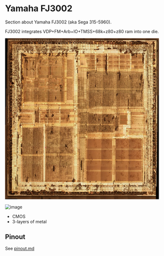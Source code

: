 # Yamaha FJ3002
Section about Yamaha FJ3002 (aka Sega 315-5960).

FJ3002 integrates VDP+FM+Arb+IO+TMSS+68k+z80+z80 ram into one die.

![image](/FJ3002/FJ3002_Fused_sm.jpg)

![image](https://github.com/emu-russia/SEGAChips/assets/15833655/13c5c6af-6b86-488c-a99d-3619beec7fc0)

* CMOS
* 3-layers of metal

## Pinout
See [pinout.md](pinout.md)
